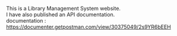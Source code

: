 This is a Library Management System website. <br>
I have also published an API documentation. <br>
documentation : https://documenter.getpostman.com/view/30375049/2s9YR6bEEH
